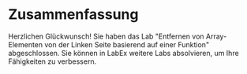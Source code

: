 # Zusammenfassung

Herzlichen Glückwunsch! Sie haben das Lab "Entfernen von Array-Elementen von der Linken Seite basierend auf einer Funktion" abgeschlossen. Sie können in LabEx weitere Labs absolvieren, um Ihre Fähigkeiten zu verbessern.
